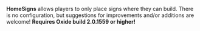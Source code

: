 **HomeSigns**  allows players to only place signs where they can build. There is no configuration, but suggestions for improvements and/or additions are welcome! **Requires Oxide build 2.0.1559 or higher!**